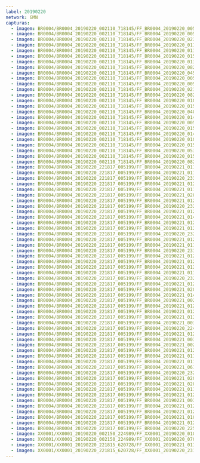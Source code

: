 ```yaml
---
label: 20190220
network: GMN
capturas:
  - imagem: BR0004/BR0004_20190220_002110_718145/FF_BR0004_20190220_005701_588_0042496.fits_maxpixel.jpg
  - imagem: BR0004/BR0004_20190220_002110_718145/FF_BR0004_20190220_005636_032_0041984.fits_maxpixel.jpg
  - imagem: BR0004/BR0004_20190220_002110_718145/FF_BR0004_20190220_023231_141_0156672.fits_maxpixel.jpg
  - imagem: BR0004/BR0004_20190220_002110_718145/FF_BR0004_20190220_011225_138_0060928.fits_maxpixel.jpg
  - imagem: BR0004/BR0004_20190220_002110_718145/FF_BR0004_20190220_011003_762_0058112.fits_maxpixel.jpg
  - imagem: BR0004/BR0004_20190220_002110_718145/FF_BR0004_20190220_015620_077_0113408.fits_maxpixel.jpg
  - imagem: BR0004/BR0004_20190220_002110_718145/FF_BR0004_20190220_013312_850_0085760.fits_maxpixel.jpg
  - imagem: BR0004/BR0004_20190220_002110_718145/FF_BR0004_20190220_082043_287_0572928.fits_maxpixel.jpg
  - imagem: BR0004/BR0004_20190220_002110_718145/FF_BR0004_20190220_045402_752_0325888.fits_maxpixel.jpg
  - imagem: BR0004/BR0004_20190220_002110_718145/FF_BR0004_20190220_005506_069_0040192.fits_maxpixel.jpg
  - imagem: BR0004/BR0004_20190220_002110_718145/FF_BR0004_20190220_005453_249_0039936.fits_maxpixel.jpg
  - imagem: BR0004/BR0004_20190220_002110_718145/FF_BR0004_20190220_021732_592_0138752.fits_maxpixel.jpg
  - imagem: BR0004/BR0004_20190220_002110_718145/FF_BR0004_20190220_082056_110_0573184.fits_maxpixel.jpg
  - imagem: BR0004/BR0004_20190220_002110_718145/FF_BR0004_20190220_010625_584_0053760.fits_maxpixel.jpg
  - imagem: BR0004/BR0004_20190220_002110_718145/FF_BR0004_20190220_015450_220_0111616.fits_maxpixel.jpg
  - imagem: BR0004/BR0004_20190220_002110_718145/FF_BR0004_20190220_040907_180_0272128.fits_maxpixel.jpg
  - imagem: BR0004/BR0004_20190220_002110_718145/FF_BR0004_20190220_014903_787_0104704.fits_maxpixel.jpg
  - imagem: BR0004/BR0004_20190220_002110_718145/FF_BR0004_20190220_005648_780_0042240.fits_maxpixel.jpg
  - imagem: BR0004/BR0004_20190220_002110_718145/FF_BR0004_20190220_015203_387_0108288.fits_maxpixel.jpg
  - imagem: BR0004/BR0004_20190220_002110_718145/FF_BR0004_20190220_014550_916_0100864.fits_maxpixel.jpg
  - imagem: BR0004/BR0004_20190220_002110_718145/FF_BR0004_20190220_010651_203_0054272.fits_maxpixel.jpg
  - imagem: BR0004/BR0004_20190220_002110_718145/FF_BR0004_20190220_015254_760_0109312.fits_maxpixel.jpg
  - imagem: BR0004/BR0004_20190220_002110_718145/FF_BR0004_20190220_053210_589_0371456.fits_maxpixel.jpg
  - imagem: BR0004/BR0004_20190220_002110_718145/FF_BR0004_20190220_015307_607_0109568.fits_maxpixel.jpg
  - imagem: BR0004/BR0004_20190220_002110_718145/FF_BR0004_20190220_082108_957_0573440.fits_maxpixel.jpg
  - imagem: BR0004/BR0004_20190220_221817_005199/FF_BR0004_20190221_011857_878_0216064.fits_maxpixel.jpg
  - imagem: BR0004/BR0004_20190220_221817_005199/FF_BR0004_20190221_011923_478_0216576.fits_maxpixel.jpg
  - imagem: BR0004/BR0004_20190220_221817_005199/FF_BR0004_20190220_233427_717_0090880.fits_maxpixel.jpg
  - imagem: BR0004/BR0004_20190220_221817_005199/FF_BR0004_20190221_012314_057_0221184.fits_maxpixel.jpg
  - imagem: BR0004/BR0004_20190220_221817_005199/FF_BR0004_20190221_011936_293_0216832.fits_maxpixel.jpg
  - imagem: BR0004/BR0004_20190220_221817_005199/FF_BR0004_20190221_020128_087_0267008.fits_maxpixel.jpg
  - imagem: BR0004/BR0004_20190220_221817_005199/FF_BR0004_20190221_012001_901_0217344.fits_maxpixel.jpg
  - imagem: BR0004/BR0004_20190220_221817_005199/FF_BR0004_20190220_232555_074_0080640.fits_maxpixel.jpg
  - imagem: BR0004/BR0004_20190220_221817_005199/FF_BR0004_20190221_012326_864_0221440.fits_maxpixel.jpg
  - imagem: BR0004/BR0004_20190220_221817_005199/FF_BR0004_20190221_014202_028_0243712.fits_maxpixel.jpg
  - imagem: BR0004/BR0004_20190220_221817_005199/FF_BR0004_20190221_012144_342_0219392.fits_maxpixel.jpg
  - imagem: BR0004/BR0004_20190220_221817_005199/FF_BR0004_20190221_012248_441_0220672.fits_maxpixel.jpg
  - imagem: BR0004/BR0004_20190220_221817_005199/FF_BR0004_20190220_232542_273_0080384.fits_maxpixel.jpg
  - imagem: BR0004/BR0004_20190220_221817_005199/FF_BR0004_20190221_012027_527_0217856.fits_maxpixel.jpg
  - imagem: BR0004/BR0004_20190220_221817_005199/FF_BR0004_20190221_011832_264_0215552.fits_maxpixel.jpg
  - imagem: BR0004/BR0004_20190220_221817_005199/FF_BR0004_20190220_231605_732_0068864.fits_maxpixel.jpg
  - imagem: BR0004/BR0004_20190220_221817_005199/FF_BR0004_20190221_012339_728_0221696.fits_maxpixel.jpg
  - imagem: BR0004/BR0004_20190220_221817_005199/FF_BR0004_20190221_012040_353_0218112.fits_maxpixel.jpg
  - imagem: BR0004/BR0004_20190220_221817_005199/FF_BR0004_20190221_012235_630_0220416.fits_maxpixel.jpg
  - imagem: BR0004/BR0004_20190220_221817_005199/FF_BR0004_20190221_011910_668_0216320.fits_maxpixel.jpg
  - imagem: BR0004/BR0004_20190220_221817_005199/FF_BR0004_20190220_232451_036_0079360.fits_maxpixel.jpg
  - imagem: BR0004/BR0004_20190220_221817_005199/FF_BR0004_20190221_012014_717_0217600.fits_maxpixel.jpg
  - imagem: BR0004/BR0004_20190220_221817_005199/FF_BR0004_20190221_020102_476_0266496.fits_maxpixel.jpg
  - imagem: BR0004/BR0004_20190220_221817_005199/FF_BR0004_20190221_014214_823_0243968.fits_maxpixel.jpg
  - imagem: BR0004/BR0004_20190220_221817_005199/FF_BR0004_20190221_002349_758_0150016.fits_maxpixel.jpg
  - imagem: BR0004/BR0004_20190220_221817_005199/FF_BR0004_20190221_012105_961_0218624.fits_maxpixel.jpg
  - imagem: BR0004/BR0004_20190220_221817_005199/FF_BR0004_20190221_012209_962_0219904.fits_maxpixel.jpg
  - imagem: BR0004/BR0004_20190220_221817_005199/FF_BR0004_20190221_012157_152_0219648.fits_maxpixel.jpg
  - imagem: BR0004/BR0004_20190220_221817_005199/FF_BR0004_20190221_003052_476_0158464.fits_maxpixel.jpg
  - imagem: BR0004/BR0004_20190220_221817_005199/FF_BR0004_20190220_224909_967_0036608.fits_maxpixel.jpg
  - imagem: BR0004/BR0004_20190220_221817_005199/FF_BR0004_20190221_012405_339_0222208.fits_maxpixel.jpg
  - imagem: BR0004/BR0004_20190220_221817_005199/FF_BR0004_20190221_003039_670_0158208.fits_maxpixel.jpg
  - imagem: BR0004/BR0004_20190220_221817_005199/FF_BR0004_20190221_002402_563_0150272.fits_maxpixel.jpg
  - imagem: BR0004/BR0004_20190220_221817_005199/FF_BR0004_20190221_012222_819_0220160.fits_maxpixel.jpg
  - imagem: BR0004/BR0004_20190220_221817_005199/FF_BR0004_20190221_011715_190_0214016.fits_maxpixel.jpg
  - imagem: BR0004/BR0004_20190220_221817_005199/FF_BR0004_20190221_011949_106_0217088.fits_maxpixel.jpg
  - imagem: BR0004/BR0004_20190220_221817_005199/FF_BR0004_20190221_061248_313_0568064.fits_maxpixel.jpg
  - imagem: BR0004/BR0004_20190220_221817_005199/FF_BR0004_20190220_232425_308_0078848.fits_maxpixel.jpg
  - imagem: BR0004/BR0004_20190220_221817_005199/FF_BR0004_20190221_020219_392_0268032.fits_maxpixel.jpg
  - imagem: BR0004/BR0004_20190220_221817_005199/FF_BR0004_20190221_020115_281_0266752.fits_maxpixel.jpg
  - imagem: BR0004/BR0004_20190220_221817_005199/FF_BR0004_20190221_011819_433_0215296.fits_maxpixel.jpg
  - imagem: BR0004/BR0004_20190220_221817_005199/FF_BR0004_20190221_012418_163_0222464.fits_maxpixel.jpg
  - imagem: BR0004/BR0004_20190220_221817_005199/FF_BR0004_20190221_003105_321_0158720.fits_maxpixel.jpg
  - imagem: BR0004/BR0004_20190220_221817_005199/FF_BR0004_20190221_012131_580_0219136.fits_maxpixel.jpg
  - imagem: BR0004/BR0004_20190220_221817_005199/FF_BR0004_20190221_012053_153_0218368.fits_maxpixel.jpg
  - imagem: BR0004/BR0004_20190220_221817_005199/FF_BR0004_20190221_010400_238_0198144.fits_maxpixel.jpg
  - imagem: BR0004/BR0004_20190220_221817_005199/FF_BR0004_20190221_012301_275_0220928.fits_maxpixel.jpg
  - imagem: BR0004/BR0004_20190220_221817_005199/FF_BR0004_20190220_225052_447_0038656.fits_maxpixel.jpg
  - imagem: XX0001/XX0001_20190220_002150_224989/FF_XX0001_20190220_010306_362_0040192.fits_maxpixel.jpg
  - imagem: XX0001/XX0001_20190220_002150_224989/FF_XX0001_20190220_070845_255_0386816.fits_maxpixel.jpg
  - imagem: XX0001/XX0001_20190220_221815_620728/FF_XX0001_20190221_011604_134_0186624.fits_maxpixel.jpg
  - imagem: XX0001/XX0001_20190220_221815_620728/FF_XX0001_20190220_231550_963_0060672.fits_maxpixel.jpg
---
```


